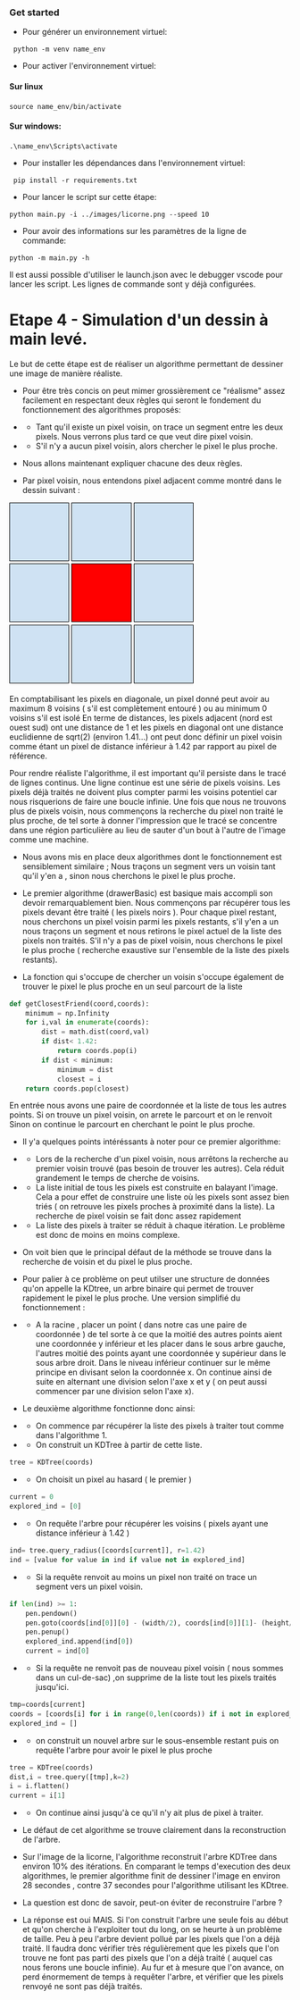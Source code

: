 ### Get started
- Pour générer un environnement virtuel:
```
 python -m venv name_env
```
- Pour activer l'environnement virtuel:
#### Sur linux
```
source name_env/bin/activate
```
#### Sur windows:
```
.\name_env\Scripts\activate
```
- Pour installer les dépendances dans l'environnement virtuel:
```
 pip install -r requirements.txt
```
- Pour lancer le script sur cette étape:
```
python main.py -i ../images/licorne.png --speed 10
```
- Pour avoir des informations sur les paramètres de la ligne de commande:
```
python -m main.py -h
```
Il est aussi possible d'utiliser le launch.json avec le debugger vscode pour lancer les script. Les lignes de commande sont y déjà configurées.

# Etape 4 - Simulation d'un dessin à main levé.

Le but de cette étape est de réaliser un algorithme permettant de dessiner une image de manière réaliste.

- Pour être très concis on peut mimer grossièrement ce "réalisme" assez facilement en respectant deux règles qui seront le fondement du fonctionnement des algorithmes proposés:
- - Tant qu'il existe un pixel voisin, on trace un segment entre les deux pixels. Nous verrons plus tard ce que veut dire pixel voisin.
- - S'il n'y a aucun pixel voisin, alors chercher le pixel le plus proche.

- Nous allons maintenant expliquer chacune des deux règles.
- Par pixel voisin, nous entendons pixel adjacent comme montré dans le dessin suivant :

![Alt text](pixelvoisin.png?raw=true "Pixel et ses voisins")

En comptabilisant les pixels en diagonale, un pixel donné peut avoir au maximum 8 voisins ( s'il est complètement entouré ) ou au minimum 0 voisins s'il est isolé
En terme de distances, les pixels adjacent (nord est ouest sud) ont une distance de 1 et les pixels en diagonal ont une distance euclidienne de sqrt(2) (environ 1.41...) ont peut donc définir un pixel voisin comme étant un pixel de distance inférieur à 1.42 par rapport au pixel de référence.

Pour rendre réaliste l'algorithme, il est important qu'il persiste dans le tracé de lignes continus. Une ligne continue est une série de pixels voisins.
Les pixels déjà traités ne doivent plus compter parmi les voisins potentiel car nous risquerions de faire une boucle infinie.
Une fois que nous ne trouvons plus de pixels voisin, nous commençons la recherche du pixel non traité le plus proche, de tel sorte à donner l'impression que le tracé se concentre dans une région particulière au lieu de sauter d'un bout à l'autre de l'image comme une machine.

- Nous avons mis en place deux algorithmes dont le fonctionnement est sensiblement similaire ; Nous traçons un segment vers un voisin tant qu'il y'en a , sinon nous cherchons le pixel le plus proche.

- Le premier algorithme (drawerBasic) est basique mais accompli son devoir remarquablement bien. Nous commençons par récupérer tous les pixels devant être traité ( les pixels noirs ). Pour chaque pixel restant, nous cherchons un pixel voisin parmi les pixels restants, s'il y'en a un nous traçons un segment et nous retirons le pixel actuel de la liste des pixels non traités. S'il n'y a pas de pixel voisin, nous cherchons le pixel le plus proche ( recherche exaustive sur l'ensemble de la liste des pixels restants).

- La fonction qui s'occupe de chercher un voisin s'occupe également de trouver le pixel le plus proche en un seul parcourt de la liste
```python
def getClosestFriend(coord,coords):
    minimum = np.Infinity
    for i,val in enumerate(coords):
        dist = math.dist(coord,val)
        if dist< 1.42:
            return coords.pop(i)
        if dist < minimum:
            minimum = dist
            closest = i
    return coords.pop(closest)
```
En entrée nous avons une paire de coordonnée et la liste de tous les autres points.
Si on trouve un pixel voisin, on arrete le parcourt et on le renvoit
Sinon on continue le parcourt en cherchant le point le plus proche.

- Il y'a quelques points intéréssants à noter pour ce premier algorithme: 
- - Lors de la recherche d'un pixel voisin, nous arrêtons la recherche au premier voisin trouvé (pas besoin de trouver les autres). Cela réduit grandement le temps de cherche de voisins.
- - La liste initial de tous les pixels est construite en balayant l'image. Cela a pour effet de construire une liste où les pixels sont assez bien triés ( on retrouve les pixels proches à proximité dans la liste). La recherche de pixel voisin se fait donc assez rapidement
- - La liste des pixels à traiter se réduit à chaque itération. Le problème est donc de moins en moins complexe.


- On voit bien que le principal défaut de la méthode se trouve dans la recherche de voisin et du pixel le plus proche.

- Pour palier à ce problème on peut utilser une structure de données qu'on appelle la KDtree, un arbre binaire qui permet de trouver rapidement le pixel le plus proche. Une version simplifié du fonctionnement : 
- - A la racine , placer un point ( dans notre cas une paire de coordonnée ) de tel sorte à ce que la moitié des autres points aient une coordonnée y inférieur et les placer dans le sous arbre gauche, l'autres moitié des points ayant une coordonnée y supérieur dans le sous arbre droit.
Dans le niveau inférieur continuer sur le même principe en divisant selon la coordonnée x. On continue ainsi de suite en alternant une division selon l'axe x et y ( on peut aussi commencer par une division selon l'axe x).

- Le deuxième algorithme fonctionne donc ainsi:
- - On commence par récupérer la liste des pixels à traiter tout comme dans l'algorithme 1.
- - On construit un KDTree à partir de cette liste.
```python
tree = KDTree(coords) 
```
- - On choisit un pixel au hasard ( le premier )
```python
current = 0
explored_ind = [0]
```
- - On requête l'arbre pour récupérer les voisins ( pixels ayant une distance inférieur à 1.42 )
```python
ind= tree.query_radius([coords[current]], r=1.42)
ind = [value for value in ind if value not in explored_ind]
```
- - Si la requête renvoit au moins un pixel non traité on trace un segment vers un pixel voisin.
```python
if len(ind) >= 1:
    pen.pendown()
    pen.goto(coords[ind[0]][0] - (width/2), coords[ind[0]][1]- (height/2))
    pen.penup()
    explored_ind.append(ind[0])
    current = ind[0]
```
- - Si la requête ne renvoit pas de nouveau pixel voisin ( nous sommes dans un cul-de-sac) ,on supprime de la liste tout les pixels traités jusqu'ici.
```python
tmp=coords[current]
coords = [coords[i] for i in range(0,len(coords)) if i not in explored_ind]
explored_ind = []
```
- -  on construit un nouvel arbre sur le sous-ensemble restant puis on requête l'arbre pour avoir le pixel le plus proche
```python
tree = KDTree(coords)
dist,i = tree.query([tmp],k=2)
i = i.flatten()
current = i[1]
```

- - On continue ainsi jusqu'à ce qu'il n'y ait plus de pixel à traiter.


- Le défaut de cet algorithme se trouve clairement dans la reconstruction de l'arbre.
- Sur l'image de la licorne, l'algorithme reconstruit l'arbre KDTree dans environ 10% des itérations. En comparant le temps d'execution des deux algorithmes, le premier algorithme finit de dessiner l'image en environ 28 secondes , contre 37 secondes pour l'algorithme utilisant les KDtree.
- La question est donc de savoir, peut-on éviter de reconstruire l'arbre ?
- La réponse est oui MAIS. Si l'on construit l'arbre une seule fois au début et qu'on cherche à l'exploiter tout du long, on se heurte à un problème de taille. Peu à peu l'arbre devient pollué par les pixels que l'on a déjà traité. Il faudra donc vérifier très régulièrement que les pixels que l'on trouve ne font pas parti des pixels que l'on a déjà traité ( auquel cas nous ferons une boucle infinie). Au fur et à mesure que l'on avance, on perd énormement de temps à requêter l'arbre, et vérifier que les pixels renvoyé ne sont pas déjà traités.

















